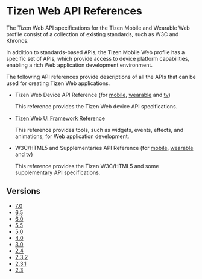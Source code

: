 # Tizen Web API References

The Tizen Web API specifications for the Tizen Mobile and Wearable Web profile consist of a collection of existing standards, such as W3C and Khronos.

In addition to standards-based APIs, the Tizen Mobile Web profile has a specific set of APIs, which provide access to device platform capabilities, enabling a rich Web application development environment.

The following API references provide descriptions of all the APIs that can be used for creating Tizen Web applications.

- Tizen Web Device API Reference (for [mobile](latest/device_api/mobile/index.html), [wearable](latest/device_api/wearable/index.html) and [tv](latest/device_api/tv/index.html))

  This reference provides the Tizen Web device API specifications.

- [Tizen Web UI Framework Reference](latest/ui_fw_api/ui_fw_api_cover.htm)

  This reference provides tools, such as widgets, events, effects, and animations, for Web application development.

- W3C/HTML5 and Supplementaries API Reference (for [mobile](latest/w3c_api/w3c_api_m.html), [wearable](latest/w3c_api/w3c_api_w.html) and [tv](latest/w3c_api/w3c_api_tv.html))

  This reference provides the Tizen W3C/HTML5 and some supplementary API specifications.

## Versions
<ul>
  <li><a href="7.0/device_api/mobile/index.html" target="_blank">7.0</a></li>
  <li><a href="6.5/device_api/mobile/index.html" target="_blank">6.5</a></li>
  <li><a href="6.0/device_api/mobile/index.html" target="_blank">6.0</a></li>
  <li><a href="5.5/device_api/mobile/index.html" target="_blank">5.5</a></li>
  <li><a href="5.0/device_api/mobile/index.html" target="_blank">5.0</a></li>
  <li><a href="4.0/device_api/mobile/index.html" target="_blank">4.0</a></li>
  <li><a href="3.0/device_api/mobile/index.html" target="_blank">3.0</a></li>
  <li><a href="2.4/device_api/mobile/index.html" target="_blank">2.4</a></li>
  <li><a href="2.3.2/device_api/wearable/index.html" target="_blank">2.3.2</a></li>
  <li><a href="../../native/api/archive/org.tizen.apireference_2.3.1.zip">2.3.1</a></li>
  <li><a href="../../native/api/archive/org.tizen.apireference_2.3.0.zip">2.3</a></li>
</ul>

